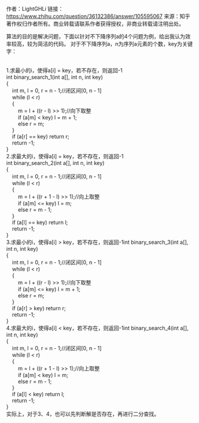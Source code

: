 作者：LightGHLi
链接：https://www.zhihu.com/question/36132386/answer/105595067
来源：知乎
著作权归作者所有。商业转载请联系作者获得授权，非商业转载请注明出处。

算法的目的是解决问题，下面以针对不下降序列a的4个问题为例，给出我认为效率较高，较为简洁的代码。
对于不下降序列a，n为序列a元素的个数，key为关键字：

<p>
	<br />
1.求最小的i，使得a[i] = key，若不存在，则返回-1<br />
int binary_search_1(int a[], int n, int key)<br />
{<br />
&nbsp; &nbsp; int m, l = 0, r = n - 1;//闭区间[0, n - 1]<br />
&nbsp; &nbsp; while (l &lt; r)<br />
&nbsp; &nbsp; {<br />
&nbsp; &nbsp; &nbsp; &nbsp; m = l + ((r - l) &gt;&gt; 1);//向下取整<br />
&nbsp; &nbsp; &nbsp; &nbsp; if (a[m] &lt; key) l = m + 1;<br />
&nbsp; &nbsp; &nbsp; &nbsp; else r = m;<br />
&nbsp; &nbsp; }<br />
&nbsp; &nbsp; if (a[r] == key) return r;<br />
&nbsp; &nbsp; return -1;<br />
}<br />
2.求最大的i，使得a[i] = key，若不存在，则返回-1<br />
int binary_search_2(int a[], int n, int key)<br />
{<br />
&nbsp; &nbsp; int m, l = 0, r = n - 1;//闭区间[0, n - 1]<br />
&nbsp; &nbsp; while (l &lt; r)<br />
&nbsp; &nbsp; {<br />
&nbsp; &nbsp; &nbsp; &nbsp; m = l + ((r + 1 - l) &gt;&gt; 1);//向上取整<br />
&nbsp; &nbsp; &nbsp; &nbsp; if (a[m] &lt;= key) l = m;<br />
&nbsp; &nbsp; &nbsp; &nbsp; else r = m - 1;<br />
&nbsp; &nbsp; }<br />
&nbsp; &nbsp; if (a[l] == key) return l;<br />
&nbsp; &nbsp; return -1;<br />
}<br />
3.求最小的i，使得a[i] &gt; key，若不存在，则返回-1int binary_search_3(int a[], int n, int key)<br />
{<br />
&nbsp; &nbsp; int m, l = 0, r = n - 1;//闭区间[0, n - 1]<br />
&nbsp; &nbsp; while (l &lt; r)<br />
&nbsp; &nbsp; {<br />
&nbsp; &nbsp; &nbsp; &nbsp; m = l + ((r - l) &gt;&gt; 1);//向下取整<br />
&nbsp; &nbsp; &nbsp; &nbsp; if (a[m] &lt;= key) l = m + 1;<br />
&nbsp; &nbsp; &nbsp; &nbsp; else r = m;<br />
&nbsp; &nbsp; }<br />
&nbsp; &nbsp; if (a[r] &gt; key) return r;<br />
&nbsp; &nbsp; return -1;<br />
}<br />
4.求最大的i，使得a[i] &lt; key，若不存在，则返回-1int binary_search_4(int a[], int n, int key)<br />
{<br />
&nbsp; &nbsp; int m, l = 0, r = n - 1;//闭区间[0, n - 1]<br />
&nbsp; &nbsp; while (l &lt; r)<br />
&nbsp; &nbsp; {<br />
&nbsp; &nbsp; &nbsp; &nbsp; m = l + ((r + 1 - l) &gt;&gt; 1);//向上取整<br />
&nbsp; &nbsp; &nbsp; &nbsp; if (a[m] &lt; key) l = m;<br />
&nbsp; &nbsp; &nbsp; &nbsp; else r = m - 1;<br />
&nbsp; &nbsp; }<br />
&nbsp; &nbsp; if (a[l] &lt; key) return l;<br />
&nbsp; &nbsp; return -1;<br />
}<br />
实际上，对于3、4，也可以先判断解是否存在，再进行二分查找。
</p>
<p>
	<br />
</p>
